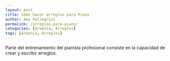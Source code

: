 ```yaml
---
layout: post
title: Cómo hacer arreglos para Piano
author: Amy Pellegrini
permalink: /arreglos-para-piano/
categories: [Armonía, Arreglos]
tags: [Armonía, Arreglos]
---
```


Parte del entrenamiento del pianista profesional consiste en la capacidad de crear y escribir arreglos.
